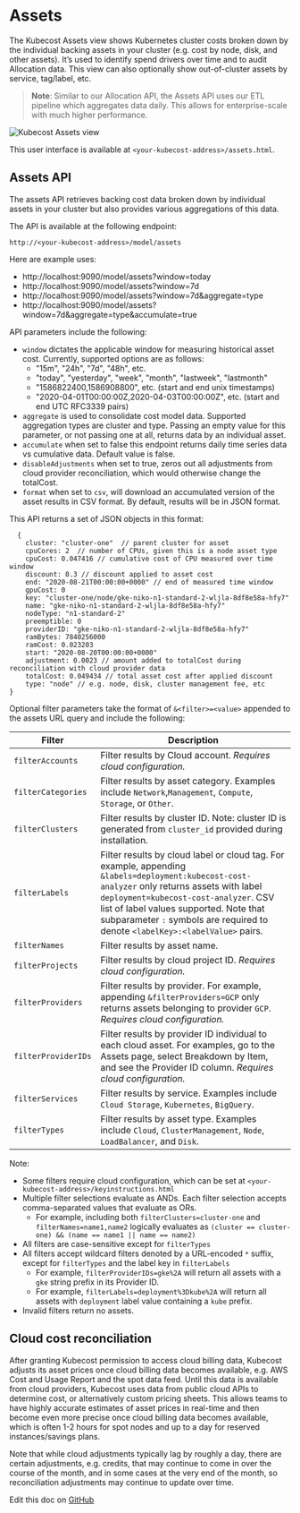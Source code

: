 Assets
======

The Kubecost Assets view shows Kubernetes cluster costs broken down by the individual backing assets in your cluster (e.g. cost by node, disk, and other assets). 
It’s used to identify spend drivers over time and to audit Allocation data. This view can also optionally show out-of-cluster assets by service, tag/label, etc.

> **Note**: Similar to our Allocation API, the Assets API uses our ETL pipeline which aggregates data daily. This allows for enterprise-scale with much higher performance. 


![Kubecost Assets view](https://raw.githubusercontent.com/kubecost/docs/main/images/assets-screenshot.png)

This user interface is available at `<your-kubecost-address>/assets.html`.

## Assets API

The assets API retrieves backing cost data broken down by individual assets in your cluster but also provides various aggregations of this data.

The API is available at the following endpoint:

```
http://<your-kubecost-address>/model/assets
```

Here are example uses:

* http://localhost:9090/model/assets?window=today
* http://localhost:9090/model/assets?window=7d
* http://localhost:9090/model/assets?window=7d&aggregate=type
* http://localhost:9090/model/assets?window=7d&aggregate=type&accumulate=true

API parameters include the following:

* `window` dictates the applicable window for measuring historical asset cost. Currently, supported options are as follows:
    - "15m", "24h", "7d", "48h", etc. 
    - "today", "yesterday", "week", "month", "lastweek", "lastmonth"
    - "1586822400,1586908800", etc. (start and end unix timestamps)
    - "2020-04-01T00:00:00Z,2020-04-03T00:00:00Z", etc. (start and end UTC RFC3339 pairs)
* `aggregate` is used to consolidate cost model data. Supported aggregation types are cluster and type. Passing an empty value for this parameter, or not passing one at all, returns data by an individual asset.
* `accumulate` when set to false this endpoint returns daily time series data vs cumulative data. Default value is false.
* `disableAdjustments` when set to true, zeros out all adjustments from cloud provider reconciliation, which would otherwise change the totalCost.
* `format` when set to `csv`, will download an accumulated version of the asset results in CSV format. By default, results will be in JSON format.

This API returns a set of JSON objects in this format:

```
  {
    cluster: "cluster-one"  // parent cluster for asset
    cpuCores: 2  // number of CPUs, given this is a node asset type
    cpuCost: 0.047416 // cumulative cost of CPU measured over time window
    discount: 0.3 // discount applied to asset cost
    end: "2020-08-21T00:00:00+0000" // end of measured time window
    gpuCost: 0
    key: "cluster-one/node/gke-niko-n1-standard-2-wljla-8df8e58a-hfy7"
    name: "gke-niko-n1-standard-2-wljla-8df8e58a-hfy7"
    nodeType: "n1-standard-2"
    preemptible: 0
    providerID: "gke-niko-n1-standard-2-wljla-8df8e58a-hfy7"
    ramBytes: 7840256000
    ramCost: 0.023203
    start: "2020-08-20T00:00:00+0000"
    adjustment: 0.0023 // amount added to totalCost during reconciliation with cloud provider data
    totalCost: 0.049434 // total asset cost after applied discount
    type: "node" // e.g. node, disk, cluster management fee, etc
}
```

Optional filter parameters take the format of `&<filter>=<value>` appended to the assets URL query and include the following:

| Filter | Description |
|---------|-----------|
| `filterAccounts` | Filter results by Cloud account. *Requires cloud configuration.* |
| `filterCategories` | Filter results by asset category. Examples include `Network`,`Management`, `Compute`, `Storage`, or `Other`. |
| `filterClusters` | Filter results by cluster ID. Note: cluster ID is generated from `cluster_id` provided during installation. |
| `filterLabels` | Filter results by cloud label or cloud tag. For example, appending `&labels=deployment:kubecost-cost-analyzer` only returns assets with label `deployment=kubecost-cost-analyzer`. CSV list of label values supported. Note that subparameter `:` symbols are required to denote `<labelKey>:<labelValue>` pairs. |
| `filterNames` | Filter results by asset name. | 
| `filterProjects` | Filter results by cloud project ID. *Requires cloud configuration.* |
| `filterProviders` | Filter results by provider. For example, appending `&filterProviders=GCP` only returns assets belonging to provider `GCP`. *Requires cloud configuration.* |
| `filterProviderIDs` | Filter results by provider ID individual to each cloud asset. For examples, go to the Assets page, select Breakdown by Item, and see the Provider ID column. *Requires cloud configuration.* |
| `filterServices` | Filter results by service. Examples include `Cloud Storage`, `Kubernetes`, `BigQuery`. |
| `filterTypes` | Filter results by asset type. Examples include `Cloud`, `ClusterManagement`, `Node`, `LoadBalancer`, and `Disk`. |

Note:
 - Some filters require cloud configuration, which can be set at `<your-kubecost-address>/keyinstructions.html`
 - Multiple filter selections evaluate as ANDs. Each filter selection accepts comma-separated values that evaluate as ORs.
    - For example, including both `filterClusters=cluster-one` and `filterNames=name1,name2` logically evaluates as `(cluster == cluster-one) && (name == name1 || name == name2)`
 - All filters are case-sensitive except for `filterTypes`
 - All filters accept wildcard filters denoted by a URL-encoded `*` suffix, except for `filterTypes` and the label key in `filterLabels`
    - For example, `filterProviderIDs=gke%2A` will return all assets with a `gke` string prefix in its Provider ID.
    - For example, `filterLabels=deployment%3Dkube%2A` will return all assets with `deployment` label value containing a `kube` prefix.
 - Invalid filters return no assets.


## Cloud cost reconciliation

After granting Kubecost permission to access cloud billing data, Kubecost adjusts its asset prices once cloud billing data becomes available, e.g. AWS Cost and Usage Report and the spot data feed. Until this data is available from cloud providers, Kubecost uses data from public cloud APIs to determine cost, or alternatively custom pricing sheets. This allows teams to have highly accurate estimates of asset prices in real-time and then become even more precise once cloud billing data becomes available, which is often 1-2 hours for spot nodes and up to a day for reserved instances/savings plans. 


Note that while cloud adjustments typically lag by roughly a day, there are certain adjustments, e.g. credits, that may continue to come in over the course of the month, and in some cases at the very end of the month, so reconciliation adjustments may continue to update over time.


Edit this doc on [GitHub](https://github.com/kubecost/docs/blob/main/assets.md)

<!--- {"article":"4407595924247","section":"4402829033367","permissiongroup":"1500001277122"} --->

